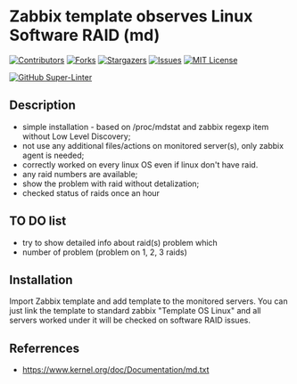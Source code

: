 Zabbix template observes Linux Software RAID (md)
==================


<!-- PROJECT SHIELDS -->
<!--
*** I'm using markdown "reference style" links for readability.
*** Reference links are enclosed in brackets [ ] instead of parentheses ( ).
*** See the bottom of this document for the declaration of the reference variables
*** for contributors-url, forks-url, etc. This is an optional, concise syntax you may use.
*** https://www.markdownguide.org/basic-syntax/#reference-style-links
-->

[![Contributors][contributors-shield]][contributors-url]
[![Forks][forks-shield]][forks-url]
[![Stargazers][stars-shield]][stars-url]
[![Issues][issues-shield]][issues-url]
[![MIT License][license-shield]][license-url]

[![GitHub Super-Linter][linter-shield]][linter-url]

Description
-----------------
- simple installation - based on /proc/mdstat and zabbix regexp item without Low Level Discovery;
- not use any additional files/actions on monitored server(s), only zabbix agent is needed;
- correctly worked on every linux OS even if linux don't have raid.
- any raid numbers are available;
- show the problem with raid without detalization;
- checked status of raids once an hour

TO DO list
------

- try to show detailed info about raid(s) problem which
- number of problem (problem on 1, 2, 3 raids)


Installation
----------------

Import Zabbix template and add template to the monitored servers.
You can just link the template to standard zabbix "Template OS Linux" and all servers worked under it will be checked on software RAID issues.

Referrences
-------

- <https://www.kernel.org/doc/Documentation/md.txt>

<!-- MARKDOWN LINKS & IMAGES -->
<!-- https://www.markdownguide.org/basic-syntax/#reference-style-links -->
[contributors-shield]: https://img.shields.io/github/contributors/skindud/zabbix_mdraid.svg?style=for-the-badge
[contributors-url]: https://github.com/skindud/zabbix_mdraid/graphs/contributors
[forks-shield]: https://img.shields.io/github/forks/skindud/zabbix_mdraid.svg?style=for-the-badge
[forks-url]: https://github.com/skindud/zabbix_mdraid/network/members
[stars-shield]: https://img.shields.io/github/stars/skindud/zabbix_mdraid.svg?style=for-the-badge
[stars-url]: https://github.com/skindud/zabbix_mdraid/stargazers
[issues-shield]: https://img.shields.io/github/issues/skindud/zabbix_mdraid.svg?style=for-the-badge
[issues-url]: https://github.com/skindud/zabbix_mdraid/issues
[license-shield]: https://img.shields.io/github/license/skindud/zabbix_mdraid.svg?style=for-the-badge
[license-url]: https://github.com/skindud/zabbix_mdraid/blob/master/LICENSE.txt

[linter-shield]: https://github.com/skindud/zabbix_mdraid/workflows/Lint%20Code%20Base/badge.svg
[linter-url]: https://github.com/skindud/zabbix_mdraid/actions
